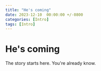 ```yaml
---
title: "He's coming"
date: 2023-12-10  00:00:00 +/-0800
categories: [Intro]
tags: [Intro]
---
```


# He's coming

The story starts here. You're already know.
